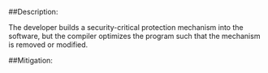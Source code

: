 ##Description:

The developer builds a security-critical protection mechanism into the software, but the compiler optimizes the program such that the mechanism is removed or modified.



##Mitigation:
